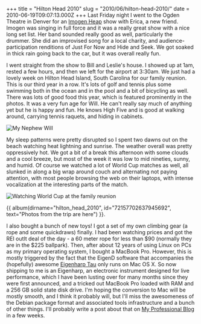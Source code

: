 +++
title = "Hilton Head 2010"
slug = "2010/06/hilton-head-2010/"
date = 2010-06-19T09:07:13.000Z
+++
Last Friday night I went to the Ogden Theatre in Denver for an [Imogen Heap](http://imogenheap.com) show with Erica, a new friend. Imogen was singing in full force and it was a really great show with a nice long set list. Her band sounded really good as well, particularly the drummer. She did an improvised song for a local charity, and audience-participation renditions of Just For Now and Hide and Seek. We got soaked in thick rain going back to the car, but it was overall really fun.

I went straight from the show to Bill and Leslie's house. I showed up at 1am, rested a few hours, and then we left for the airport at 3:30am. We just had a lovely week on Hilton Head Island, South Carolina for our family reunion. This is our third year in a row. It's lots of golf and tennis plus some swimming both in the ocean and in the pool and a bit of bicycling as well. There was lots of good food this year, which is featured prominently in the photos. It was a very fun age for Will. He can't really say much of anything yet but he is happy and fun. He knows High Five and is good at walking around, carrying tennis raquets, and hiding in cabinets.

![My Nephew Will](https://peterlyons-org.s3.amazonaws.com/photos/hilton_head_2010/050_will.jpg)

My sleep patterns were pretty disrupted so I spent two dawns out on the beach watching heat lightning and sunrise. The weather overall was pretty oppressively hot. We got a bit of a break this afternoon with some clouds and a cool breeze, but most of the week it was low to mid nineties, sunny, and humid. Of course we watched a lot of World Cup matches as well, all slunked in along a big wrap around couch and alternating not paying attention, with most people browsing the web on their laptops, with intense vocalization at the interesting parts of the match.

![Watching World Cup at the family reunion](https://peterlyons-org.s3.amazonaws.com/photos/hilton_head_2010/013_world_cup.jpg)

{{ album(dirname="hilton_head_2010", id="72157702637945692", text="Photos from the trip are here") }}.

I also bought a bunch of new toys! I got a set of my own climbing gear (a rope and some quickdraws) finally. I had been watching prices and got the REI outlt deal of the day - a 60 meter rope for less than $90 (normally they are in the $225 ballpark). Then, after about 12 years of using Linux on PCs as my primary operating system, I bought a MacBook Pro. However, this is mostly triggered by the fact that the EigenD software that accompanies the (hopefully) awesome [Eigenharp Tau](http://eigenlabs.com) only runs on Mac OS X. So now shipping to me is an Eigenharp, an electronic instrument designed for live performance, which I have been lusting over for many months since they were first announced, and a tricked out MacBook Pro loaded with RAM and a 256 GB solid state disk drive. I'm hoping the conversion to Mac will be mostly smooth, and I think it probably will, but I'll miss the awesomeness of the Debian package format and associated tools infrastructure and a bunch of other things. I'll probably write a post about that on [My Professional Blog](/problog) in a few weeks.
